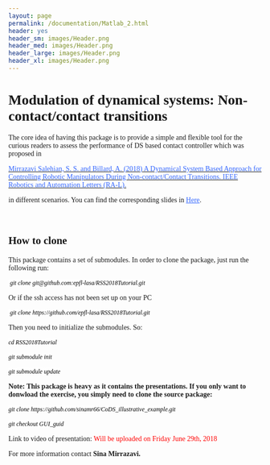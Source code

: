```yaml
---
layout: page
permalink: /documentation/Matlab_2.html
header: yes
header_sm: images/Header.png
header_med: images/Header.png
header_large: images/Header.png
header_xl: images/Header.png
--- 
```

<style>
p.small {
    line-height: 0.7;
}

p.big {
    line-height: 1.8;
}
</style>
<h1 style="text-align: left;"><span style="font-family: times\ new\ roman, times;">Modulation of dynamical systems: Non-contact/contact transitions</span></h1>
<p style="text-align: left;"><span style="font-family: times\ new\ roman, times;">The core idea of having this package is to provide a simple and flexible tool for the curious readers to assess the performance of DS based contact controller which was proposed in</span></p>
<p><span style="font-family: times\ new\ roman, times;"><a href="https://infoscience.epfl.ch/record/255068/files/RAL.pdf"><span style="color: #3366ff;">Mirrazavi Salehian, S. S. and Billard, A. (2018) A Dynamical System Based Approach for Controlling Robotic Manipulators During Non-contact/Contact Transitions. IEEE Robotics and Automation Letters (RA-L).</span></a></span></p>
<p style="text-align: left;"><span style="font-family: times\ new\ roman, times;">in different scenarios. You can find the corresponding slides in <span style="color: #3366ff;"><a style="color: #3366ff;" href="https://epfl-lasa.github.io/TutorialRSS2018.io/documentation/Modulation_tran.html/">Here</a></span>.</span></p>
<p style="text-align: left;">&nbsp;</p>
<h2 style="text-align: left;"><span style="font-family: times\ new\ roman, times;">How to clone</span></h2>
<p style="text-align: left;"><span style="font-family: times\ new\ roman, times;">This package contains a set of submodules. In order to clone the package, just run the following run:</span></p>
<p style="text-align: left;"><span style="background-color: #ffffff; color: #000000; font-family: times\ new\ roman, times; font-size: 9pt;"><em>&nbsp;git clone git@github.com:epfl-lasa/RSS2018Tutorial.git</em></span></p>
<p style="text-align: left;"><span style="font-family: times\ new\ roman, times;">Or if the ssh access has not been set up on your PC</span></p>
<p style="text-align: left;"><span style="background-color: #ffffff; color: #000000; font-family: times\ new\ roman, times; font-size: 9pt;"><em>&nbsp;git clone https://github.com/epfl-lasa/RSS2018Tutorial.git</em></span></p>
<p style="text-align: left;"><span style="font-family: times\ new\ roman, times;">Then you need to initialize the submodules. So:</span></p>
<p class="small">
<p style="text-align: left;"><span style="background-color: #ffffff; color: #000000; font-family: times\ new\ roman, times; font-size: 9pt;"><em>cd RSS2018Tutorial </em></span></p>
<p style="text-align: left;"><span style="background-color: #ffffff; color: #000000; font-family: times\ new\ roman, times; font-size: 9pt;"><em>git submodule init </em></span></p>
<p style="text-align: left;"><span style="background-color: #ffffff; color: #000000; font-family: times\ new\ roman, times; font-size: 9pt;"><em>git submodule update</em></span></p>
</p>
<p style="text-align: left;"><span style="font-family: times\ new\ roman, times;"><strong>Note: This package is heavy as it contains the presentations. If you only want to donwload the exercise, you simply need to clone the source package:</strong></span></p>
<p style="text-align: left;"><span style="background-color: #ffffff; color: #000000; font-family: times\ new\ roman, times; font-size: 9pt;"><em>git clone https://github.com/sinamr66/CoDS_illustrative_example.git</em></span></p>
<p style="text-align: left;"><span style="background-color: #ffffff; color: #000000; font-family: times\ new\ roman, times; font-size: 9pt;"><em>git checkout GUI_guid</em></span></p>
<p style="text-align: left;"><span style="font-family: times\ new\ roman, times;">Link to video of presentation: </span><span style="color: red;"><span style="font-family: times\ new\ roman, times;"> Will be uploaded on Friday June 29th, 2018</span> </span></p>
<p style="text-align: left;"><span style="font-family: times\ new\ roman, times;">For more information contact <strong> Sina Mirrazavi.</strong></span></p>
